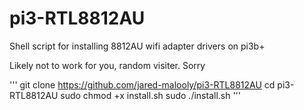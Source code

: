 # pi3-RTL8812AU
Shell script for installing 8812AU wifi adapter drivers on pi3b+

Likely not to work for you, random visiter. Sorry

'''
git clone https://github.com/jared-malooly/pi3-RTL8812AU
cd pi3-RTL8812AU
sudo chmod +x install.sh
sudo ./install.sh
'''

